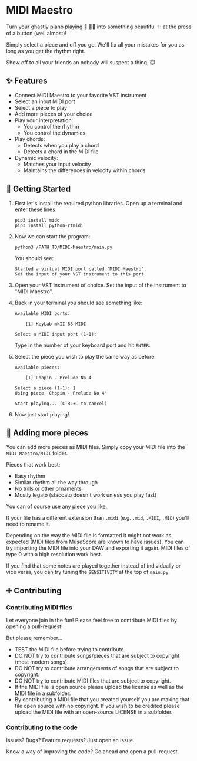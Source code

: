 # MIDI Maestro
Turn your ghastly piano playing :musical_keyboard: :man_facepalming: into something beautiful :sparkles: at the press of a button (well almost)!

Simply select a piece and off you go. We'll fix all your mistakes for you as long as you get the rhythm right.

Show off to all your friends an nobody will suspect a thing. :innocent:


## :sparkles: Features
- Connect MIDI Maestro to your favorite VST instrument
- Select an input MIDI port
- Select a piece to play
- Add more pieces of your choice
- Play your interpretation:
    - You control the rhythm
    - You control the dynamics
- Play chords:
    - Detects when you play a chord
    - Detects a chord in the MIDI file
- Dynamic velocity:
    - Matches your input velocity
    - Maintains the differences in velocity within chords


## :rocket: Getting Started
1. First let's install the required python libraries. Open up a terminal and enter these lines:
    ```
    pip3 install mido
    pip3 install python-rtmidi
    ```

2. Now we can start the program:
    ```
    python3 /PATH_TO/MIDI-Maestro/main.py
    ```

    You should see:
    ```
    Started a virtual MIDI port called 'MIDI Maestro'.
    Set the input of your VST instrument to this port.
    ```

3. Open your VST instrument of choice. Set the input of the instrument to "MIDI Maestro".

4. Back in your terminal you should see something like:
    ```
    Available MIDI ports:

        [1] KeyLab mkII 88 MIDI

    Select a MIDI input port (1-1):
    ```
    Type in the number of your keyboard port and hit `ENTER`.

5. Select the piece you wish to play the same way as before:
    ```
    Available pieces:

        [1] Chopin - Prelude No 4

    Select a piece (1-1): 1
    Using piece 'Chopin - Prelude No 4'

    Start playing... (CTRL+C to cancel)
    ```
6. Now just start playing!


## :musical_note: Adding more pieces
You can add more pieces as MIDI files. Simply copy your MIDI file into the `MIDI-Maestro/MIDI` folder.

Pieces that work best:
- Easy rhythm
- Similar rhythm all the way through
- No trills or other ornaments
- Mostly legato (staccato doesn't work unless you play fast)

You can of course use any piece you like.

If your file has a different extension than `.midi` (e.g. `.mid`, `.MIDI`, `.MID`) you'll need to rename it.

Depending on the way the MIDI file is formatted it might not work as expected (MIDI files from MuseScore are known to have issues). You can try importing the MIDI file into your DAW and exporting it again. MIDI files of type 0 with a high resolution work best.

If you find that some notes are played together instead of individually or vice versa, you can try tuning the `SENSITIVITY` at the top of `main.py`.


## :heavy_plus_sign: Contributing
### Contributing MIDI files
Let everyone join in the fun! Please feel free to contribute MIDI files by opening a pull-request!

But please remember...
- TEST the MIDI file before trying to contribute.
- DO NOT try to contribute songs/pieces that are subject to copyright (most modern songs).
- DO NOT try to contribute arrangements of songs that are subject to copyright.
- DO NOT try to contribute MIDI files that are subject to copyright.
- If the MIDI file is open source please upload the license as well as the MIDI file in a subfolder.
- By contributing a MIDI file that you created yourself you are making that file open source with no copyright. If you wish to be credited please upload the MIDI file with an open-source LICENSE in a subfolder.

### Contributing to the code
Issues? Bugs? Feature requests? Just open an issue.

Know a way of improving the code? Go ahead and open a pull-request.